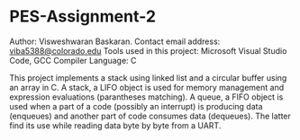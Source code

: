 # PES-Assignment-2

Author: Visweshwaran Baskaran.
Contact email address: viba5388@colorado.edu
Tools used in this project: Microsoft Visual Studio Code, GCC Compiler
Language: C

This project implements a stack using linked list and a circular buffer using an array in C. A stack, a LIFO object is used for memory management and expression evaluations (parantheses matching). A queue, a FIFO object is used when a part of a code (possibly an interrupt) is producing data (enqueues) and another part of code consumes data (dequeues). The latter find its use while reading data byte by byte from a UART.


